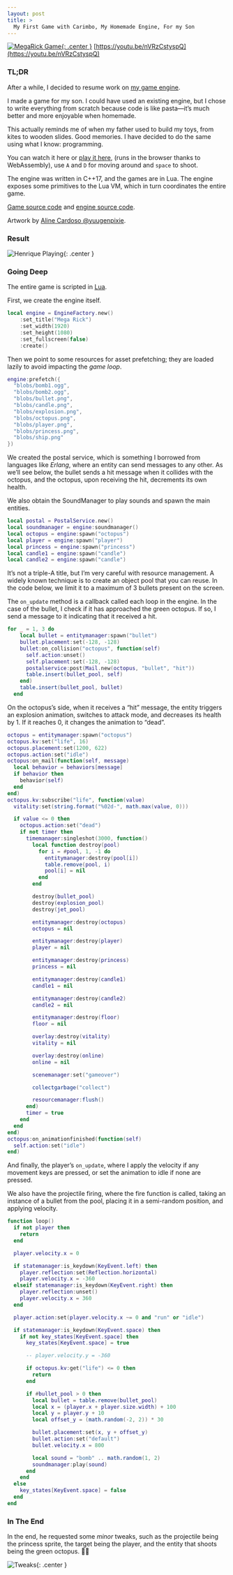```yaml
---
layout: post
title: >
  My First Game with Carimbo, My Homemade Engine, For my Son
---
```


[![MegaRick Game](/public/2024-10-08-my-first-game-with-carimbo/megarick.webp){: .center }](https://youtu.be/nVRzCstyspQ)
[https://youtu.be/nVRzCstyspQ](https://youtu.be/nVRzCstyspQ)

### TL;DR

After a while, I decided to resume work on [my game engine](https://github.com/carimbolabs/carimbo).

I made a game for my son. I could have used an existing engine, but I chose to write everything from scratch because code is like pasta—it’s much better and more enjoyable when homemade.

This actually reminds me of when my father used to build my toys, from kites to wooden slides. Good memories. I have decided to do the same using what I know: programming.

You can watch it here or [play it here](https://carimbo.run), (runs in the browser thanks to WebAssembly), use `A` and `D` for moving around and `space` to shoot.

The engine was written in C++17, and the games are in Lua. The engine exposes some primitives to the Lua VM, which in turn coordinates the entire game.

[Game source code](https://github.com/willtobyte/megarick) and [engine source code](https://github.com/willtobyte/carimbo).

Artwork by [Aline Cardoso @yuugenpixie](https://www.fiverr.com/yuugenpixie).

### Result

![Henrique Playing](/public/2024-10-08-my-first-game-with-carimbo/play.jpeg){: .center }

### Going Deep

The entire game is scripted in [Lua](https://www.lua.org).

First, we create the engine itself.

```lua
local engine = EngineFactory.new()
    :set_title("Mega Rick")
    :set_width(1920)
    :set_height(1080)
    :set_fullscreen(false)
    :create()
```

Then we point to some resources for asset prefetching; they are loaded lazily to avoid impacting the _game loop_.

```lua
engine:prefetch({
  "blobs/bomb1.ogg",
  "blobs/bomb2.ogg",
  "blobs/bullet.png",
  "blobs/candle.png",
  "blobs/explosion.png",
  "blobs/octopus.png",
  "blobs/player.png",
  "blobs/princess.png",
  "blobs/ship.png"
})
```

We created the postal service, which is something I borrowed from languages like _Erlang_, where an entity can send messages to any other. As we’ll see below, the bullet sends a hit message when it collides with the octopus, and the octopus, upon receiving the hit, decrements its own health.

We also obtain the SoundManager to play sounds and spawn the main entities.

```lua
local postal = PostalService.new()
local soundmanager = engine:soundmanager()
local octopus = engine:spawn("octopus")
local player = engine:spawn("player")
local princess = engine:spawn("princess")
local candle1 = engine:spawn("candle")
local candle2 = engine:spawn("candle")
```

It’s not a triple-A title, but I’m very careful with resource management. A widely known technique is to create an object pool that you can reuse. In the code below, we limit it to a maximum of 3 bullets present on the screen.

The `on_update` method is a callback called each loop in the engine. In the case of the bullet, I check if it has approached the green octopus. If so, I send a message to it indicating that it received a hit.

```lua
for _ = 1, 3 do
    local bullet = entitymanager:spawn("bullet")
    bullet.placement:set(-128, -128)
    bullet:on_collision("octopus", function(self)
      self.action:unset()
      self.placement:set(-128, -128)
      postalservice:post(Mail.new(octopus, "bullet", "hit"))
      table.insert(bullet_pool, self)
    end)
    table.insert(bullet_pool, bullet)
  end
```

On the octopus’s side, when it receives a “hit” message, the entity triggers an explosion animation, switches to attack mode, and decreases its health by 1. If it reaches 0, it changes the animation to “dead”.

```lua
octopus = entitymanager:spawn("octopus")
octopus.kv:set("life", 16)
octopus.placement:set(1200, 622)
octopus.action:set("idle")
octopus:on_mail(function(self, message)
  local behavior = behaviors[message]
  if behavior then
    behavior(self)
  end
end)
octopus.kv:subscribe("life", function(value)
  vitality:set(string.format("%02d-", math.max(value, 0)))

  if value <= 0 then
    octopus.action:set("dead")
    if not timer then
      timemanager:singleshot(3000, function()
        local function destroy(pool)
          for i = #pool, 1, -1 do
            entitymanager:destroy(pool[i])
            table.remove(pool, i)
            pool[i] = nil
          end
        end

        destroy(bullet_pool)
        destroy(explosion_pool)
        destroy(jet_pool)

        entitymanager:destroy(octopus)
        octopus = nil

        entitymanager:destroy(player)
        player = nil

        entitymanager:destroy(princess)
        princess = nil

        entitymanager:destroy(candle1)
        candle1 = nil

        entitymanager:destroy(candle2)
        candle2 = nil

        entitymanager:destroy(floor)
        floor = nil

        overlay:destroy(vitality)
        vitality = nil

        overlay:destroy(online)
        online = nil

        scenemanager:set("gameover")

        collectgarbage("collect")

        resourcemanager:flush()
      end)
      timer = true
    end
  end
end)
octopus:on_animationfinished(function(self)
  self.action:set("idle")
end)
```

And finally, the player’s `on_update`, where I apply the velocity if any movement keys are pressed, or set the animation to idle if none are pressed.

We also have the projectile firing, where the fire function is called, taking an instance of a bullet from the pool, placing it in a semi-random position, and applying velocity.

```lua
function loop()
  if not player then
    return
  end

  player.velocity.x = 0

  if statemanager:is_keydown(KeyEvent.left) then
    player.reflection:set(Reflection.horizontal)
    player.velocity.x = -360
  elseif statemanager:is_keydown(KeyEvent.right) then
    player.reflection:unset()
    player.velocity.x = 360
  end

  player.action:set(player.velocity.x ~= 0 and "run" or "idle")

  if statemanager:is_keydown(KeyEvent.space) then
    if not key_states[KeyEvent.space] then
      key_states[KeyEvent.space] = true

      -- player.velocity.y = -360

      if octopus.kv:get("life") <= 0 then
        return
      end

      if #bullet_pool > 0 then
        local bullet = table.remove(bullet_pool)
        local x = (player.x + player.size.width) + 100
        local y = player.y + 10
        local offset_y = (math.random(-2, 2)) * 30

        bullet.placement:set(x, y + offset_y)
        bullet.action:set("default")
        bullet.velocity.x = 800

        local sound = "bomb" .. math.random(1, 2)
        soundmanager:play(sound)
      end
    end
  else
    key_states[KeyEvent.space] = false
  end
end
```

### In The End

In the end, he requested some _minor_ tweaks, such as the projectile being the princess sprite, the target being the player, and the entity that shoots being the green octopus. 🤷‍♂️

![Tweaks](/public/2024-10-08-my-first-game-with-carimbo/tweaks.jpeg){: .center }
